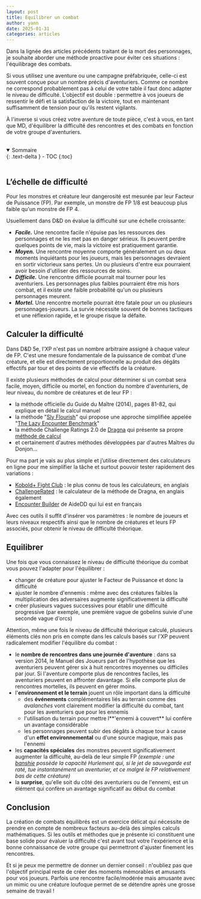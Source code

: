 ```yaml
---
layout: post
title: Equilibrer un combat
author: yann
date: 2025-01-31
categories: articles
---
```


Dans la lignée des articles précédents traitant de la mort des personnages, je souhaite aborder une méthode proactive pour éviter ces situations : l'équilibrage des combats.

Si vous utilisez une aventure ou une campagne préfabriquée, celle-ci est souvent conçue pour un nombre précis d'aventuriers. Comme ce nombre ne correspond probablement pas à celui de votre table il faut donc adapter le niveau de difficulté. L'objectif est double : permettre à vos joueurs de ressentir le défi et la satisfaction de la victoire, tout en maintenant suffisamment de tension pour qu'ils restent vigilants.

À l'inverse si vous créez votre aventure de toute pièce, c'est à vous, en tant que MD, d'équilibrer la difficulté des rencontres et des combats en fonction de votre groupe d'aventuriers.

<br />

<details open markdown="block">
  <summary>
    Sommaire
  </summary>
  {: .text-delta }
- TOC
{:toc}
</details>

<br />

## L’échelle de difficulté

Pour les monstres et créature leur dangerosité est mesurée par leur Facteur de Puissance (FP). Par exemple, un monstre de FP 1/8 est beaucoup plus faible qu'un monstre de FP 4.

Usuellement dans D&D on évalue la difficulté sur une échelle croissante:
- ***Facile.*** Une rencontre facile n'épuise pas les ressources des personnages et ne les met pas en danger sérieux. Ils peuvent perdre quelques points de vie, mais la victoire est pratiquement garantie.
- ***Moyen.*** Une rencontre moyenne comporte généralement un ou deux moments inquiétants pour les joueurs, mais les personnages devraient en sortir victorieux sans pertes. Un ou plusieurs d'entre eux pourraient avoir besoin d'utiliser des ressources de soins.
- ***Difficile.*** Une rencontre difficile pourrait mal tourner pour les aventuriers. Les personnages plus faibles pourraient être mis hors combat, et il existe une faible probabilité qu'un ou plusieurs personnages meurent.
- ***Mortel.*** Une rencontre mortelle pourrait être fatale pour un ou plusieurs personnages-joueurs. La survie nécessite souvent de bonnes tactiques et une réflexion rapide, et le groupe risque la défaite.

## Calculer la difficulté

Dans D&D 5e, l'XP n'est pas un nombre arbitraire assigné à chaque valeur de FP. C'est une mesure fondamentale de la puissance de combat d'une créature, et elle est directement proportionnelle au produit des dégâts effectifs par tour et des points de vie effectifs de la créature.

Il existe plusieurs méthodes de calcul pour déterminer si un combat sera facile, moyen, difficile ou mortel, en fonction du nombre d'aventuriers, de leur niveau, du nombre de créatures et de leur FP :
- la méthode officielle du Guide du Maître (2014), pages 81-82, qui explique en détail le calcul manuel
- la méthode "[Sly Flourish](https://slyflourish.com)" qui propose une approche simplifiée appelée "[The Lazy Encounter Benchmark](https://slyflourish.com/the_lazy_encounter_benchmark.html)"
- la méthode Challenge Ratings 2.0 de [Dragna](https://www.patreon.com/c/DragnaCarta/home) qui présente sa propre [méthode de calcul](https://www.challengerated.com/info)
- et certainement d'autres méthodes développées par d'autres Maîtres du Donjon…

Pour ma part je vais au plus simple et j’utilise directement des calculateurs en ligne pour me simplifier la tâche et surtout pouvoir tester rapidement des variations :
- [Kobold+ Fight Club](https://koboldplus.club/) : le plus connu de tous les calculateurs, en anglais
- [ChallengeRated](https://www.challengerated.com/) : le calculateur de la méthode de Dragna, en anglais également
- [Encounter Builder](https://www.aidedd.org/dnd-encounter/index.php) de AideDD qui lui est en français

Avec ces outils il suffit d'insérer vos paramètres : le nombre de joueurs et leurs niveaux respectifs ainsi que le nombre de créatures et leurs FP associés, pour obtenir le niveau de difficulté théorique.

## Equilibrer

Une fois que vous connaissez le niveau de difficulté théorique du combat vous pouvez l'adapter pour l'équilibrer : 
- changer de créature pour ajuster le Facteur de Puissance et donc la difficulté
- ajuster le nombre d'ennemis : même avec des créatures faibles la multiplication des adversaires augmente significativement la difficulté
- créer plusieurs vagues successives pour établir une difficulté progressive (par exemple, une première vague de gobelins suivie d'une seconde vague d'orcs)

Attention, même une fois le niveau de difficulté théorique calculé, plusieurs éléments clés non pris en compte dans les calculs basés sur l'XP peuvent radicalement modifier l'équilibre du combat :
- le **nombre de rencontres dans une journée d'aventure** : dans sa version 2014, le Manuel des Joueurs part de l'hypothèse que les aventuriers peuvent gérer six à huit rencontres moyennes ou difficiles par jour. Si l'aventure comporte plus de rencontres faciles, les aventuriers peuvent en affronter davantage. Si elle comporte plus de rencontres mortelles, ils peuvent en gérer moins.
- l'**environnement et le terrain** jouent un rôle important dans la difficulté
    - des **événements** complémentaires liés au terrain comme des *avalanches* vont clairement modifier la difficulté du combat, tant pour les aventuriers que pour les ennemis
    - l'utilisation du terrain pour mettre l**'ennemi à couvert** lui confère un avantage considérable
    - les personnages peuvent subir des dégâts à chaque tour à cause d'un **effet environnemental** ou d'une source magique, mais pas l'ennemi
- les **capacités spéciales** des monstres peuvent significativement augmenter la difficulté, au-delà de leur simple FP *(exemple : une [banshie](https://dnd.yann.me/donnees/creatures.html#banshie) possède la capacité Hurlement qui, si le jet de sauvegarde est raté, tue instantanément un aventurier, et ce malgré le FP relativement bas de cette créature)*
- la **surprise**, qu'elle soit du côté des aventuriers ou de l'ennemi, est un élément qui confère un avantage significatif au début du combat

## Conclusion

La création de combats équilibrés est un exercice délicat qui nécessite de prendre en compte de nombreux facteurs au-delà des simples calculs mathématiques. Si les outils et méthodes que je présente ici constituent une base solide pour évaluer la difficulté c'est avant tout votre l'expérience et la bonne connaissance de votre groupe qui permettront d'ajuster finement les rencontres. 

Et si je peux me permettre de donner un dernier conseil : n'oubliez pas que l'objectif principal reste de créer des moments mémorables et amusants pour vos joueurs. Parfois une rencontre facile/modérée mais amusante avec un mimic ou une créature loufoque permet de se détendre après une grosse semaine de travail !
